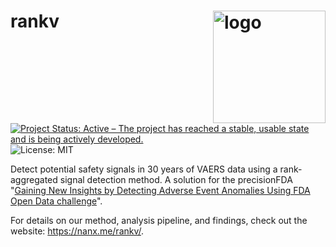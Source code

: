 # rankv <img src="https://i.imgur.com/pDHoFo7.png" align="right" alt="logo" height="180" width="180" />

[![Project Status: Active – The project has reached a stable, usable state and is being actively developed.](https://www.repostatus.org/badges/latest/active.svg)](https://www.repostatus.org/#active)
![License: MIT](https://img.shields.io/github/license/nanxstats/rankv.svg)

Detect potential safety signals in 30 years of VAERS data using a rank-aggregated signal detection method. A solution for the precisionFDA "[Gaining New Insights by Detecting Adverse Event Anomalies Using FDA Open Data challenge](https://precision.fda.gov/challenges/9)".

For details on our method, analysis pipeline, and findings, check out the website: https://nanx.me/rankv/.
